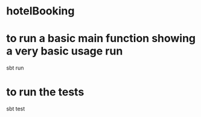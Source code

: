 # hotelBooking

# to run a basic main function showing a very basic usage run

sbt run

# to run the tests

sbt test
